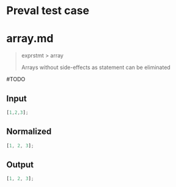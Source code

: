 # Preval test case

# array.md

> exprstmt > array
>
> Arrays without side-effects as statement can be eliminated

#TODO

## Input

`````js filename=intro
[1,2,3];
`````

## Normalized

`````js filename=intro
[1, 2, 3];
`````

## Output

`````js filename=intro
[1, 2, 3];
`````
